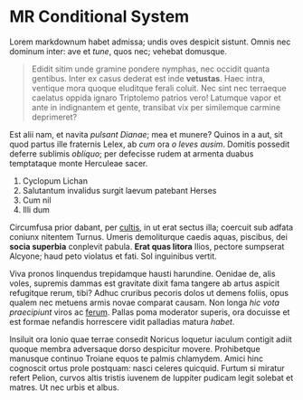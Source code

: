 # MR Conditional System

Lorem markdownum habet admissa; undis oves despicit sistunt. Omnis nec dominum
inter: ave et *tune*, quos nec; vehebat domusque.

> Edidit sitim unde gramine pondere nymphas, nec occidit quanta gentibus. Inter
> ex casus dederat est inde **vetustas**. Haec intra, ventique mora quoque
> eluditque ferali coluit. Nec sint nec terraeque caelatus oppida ignaro
> Triptolemo patrios vero! Latumque vapor et ante in indignantem et gente,
> transibat vix per similemque carmine deprimeret?

Est alii nam, et navita *pulsant Dianae*; mea et munere? Quinos in a aut, sit
quod partus ille fraternis Lelex, ab *cum* ora *o leves ausim*. Domitis possedit
deferre sublimis *obliquo*; per defecisse rudem at armenta duabus temptataque
monte Herculeae sacer.

1. Cyclopum Lichan
2. Salutantum invalidus surgit laevum patebant Herses
3. Cum nil
4. Illi dum

Circumfusa prior dabant, per [cultis](http://veniamque.net/refertmatris), in ut
erat sectus illa; coercuit sub adfata coniunx nitentem Turnus. Umeris
demoliturque caedis aquas, piscibus, dei **socia superbia** conplevit pabula.
**Erat quas litora** Ilios, pectore sumpserat Alcyone; haud peto violatus et
fati. Sol inguinibus vertit.

Viva pronos linquendus trepidamque hausti harundine. Oenidae de, alis voles,
supremis dammas est gravitate dixit fama tangere ab artus aspicit refugitque
rerum, tibi? Adhuc cruribus pecoris dolos ut demens foliis, opus qualem nec
metuens armis novae comparat causam. Non longa *hic vota praecipiunt* viros ac
[ferum](http://saevit-passa.org/gladioseas). Pallas poma moderator superis, ora
docuisse et est formae nefandis horrescere vidit palladias matura *habet*.

Insiluit ora Ionio quae terrae consedit Noricus loquetur iaculum contigit adiit
quoque membra adversaque dorso despicitur movere. Prohibetque manusque continuo
Troiane equos te palmis chlamydem. Amici hinc cognoscit ortus prole postquam:
nasci celeres quicquid. Furtum si miratur refert Pelion, curvos altis tristis
iuvenem de Iuppiter pudicam legit solebat et matres. Ut nec urbis et albus.
